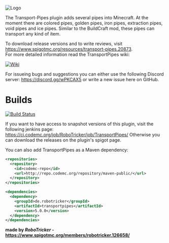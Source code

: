 ![Logo](https://image.ibb.co/mDqyqU/Logo2.png)

The Transport-Pipes plugin adds several pipes into Minecraft. At the moment there are colored pipes, golden pipes, iron pipes, extraction pipes, void pipes and ice pipes. Similar to the BuildCraft mod, these pipes can transport any kind of item.

To download release versions and to write reviews, visit https://www.spigotmc.org/resources/transport-pipes.20873.  
For more detailed information read the TransportPipes wiki:

<a href="https://github.com/RoboTricker/Transport-Pipes/wiki">![Wiki](https://cdn.discordapp.com/attachments/315609061859131392/340971064937152512/Logomakr_5JxOqW.png)</a>

For issueing bugs and suggestions you can either use the following Discord server:
https://discord.gg/wPKCAX5
or write a new issue here on GitHub.
# Builds

<a href="http://ci.codemc.org/job/RoboTricker/job/TransportPipes">![Build Status](http://ci.codemc.org/job/RoboTricker/job/TransportPipes/badge/icon)</a>

If you want to have access to snapshot versions of this plugin, visit the following jenkins page: https://ci.codemc.org/job/RoboTricker/job/TransportPipes/
Otherwise you can download the releases on the plugin's spigot page.

You can also add TransportPipes as a Maven dependency:
```xml
<repositories>
  <repository>
    <id>codemc-repo</id>
    <url>http://repo.codemc.org/repository/maven-public/</url>
  </repository>
</repositories>

<dependencies>
  <dependency>
    <groupId>de.robotricker</groupId>
    <artifactId>transportpipes</artifactId>
    <version>5.0.0</version>
  </dependency>
</dependencies>
```

__made by *RoboTricker* - https://www.spigotmc.org/members/robotricker.126658/__
